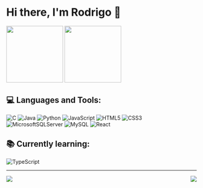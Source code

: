 # Hi there, I'm Rodrigo 👋

<div align="left">
    <img height="150" src="https://github-readme-stats.vercel.app/api?username=rodrigosousa11&theme=dark&hide_border=false&include_all_commits=true&count_private=true&show_icons=true&icon_color=ffffff&hide=issues&card_width=300" />
    <img height="150" src="https://github-readme-stats.vercel.app/api/top-langs/?username=rodrigosousa11&theme=dark&hide_border=false&include_all_commits=true&count_private=true&layout=compact&card_width=360" />
</div>
  
## 💻 Languages and Tools:
![C](https://img.shields.io/badge/c-%2300599C.svg?style=flat&logo=c&logoColor=white) 
![Java](https://img.shields.io/badge/java-%23ED8B00.svg?style=flat&logo=java&logoColor=white) 
![Python](https://img.shields.io/badge/python-3670A0?style=flat&logo=python&logoColor=ffdd54)
![JavaScript](https://img.shields.io/badge/javascript-%23323330.svg?style=flat&logo=javascript&logoColor=%23F7DF1E)
![HTML5](https://img.shields.io/badge/html5-%23E34F26.svg?style=flat&logo=html5&logoColor=white) 
![CSS3](https://img.shields.io/badge/css3-%231572B6.svg?style=flat&logo=css3&logoColor=white) 
![MicrosoftSQLServer](https://img.shields.io/badge/Microsoft%20SQL%20Sever-CC2927?style=flat&logo=microsoft%20sql%20server&logoColor=white) 
![MySQL](https://img.shields.io/badge/mysql-%2300f.svg?style=flat&logo=mysql&logoColor=white)
![React](https://img.shields.io/badge/react-%2320232a.svg?style=flat&logo=react&logoColor=%2361DAFB) 

## 📚 Currently learning:
![TypeScript](https://img.shields.io/badge/typescript-%23007ACC.svg?style=flat&logo=typescript&logoColor=white) 

---
<div>
    <img align="left" src="https://visitcount.itsvg.in/api?id=rodrigosousa11&icon=8&color=6">
    <a href="https://www.linkedin.com/in/rodrigo-sousa-bb8a69262" target="_blank">
        <img align="right" src="https://img.shields.io/badge/LinkedIn-ffffff?style=for-the-badge&logo=linkedin&logoColor=0690FA">
    </a>
</div>
